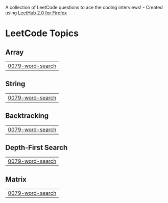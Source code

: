A collection of LeetCode questions to ace the coding interviews! - Created using [LeetHub 2.0 for Firefox](https://github.com/maitreya2954/LeetHub-2.0-Firefox)
<!---LeetCode Topics Start-->
# LeetCode Topics
## Array
|  |
| ------- |
| [0079-word-search](https://github.com/mo-shahab/leet/tree/master/0079-word-search) |
## String
|  |
| ------- |
| [0079-word-search](https://github.com/mo-shahab/leet/tree/master/0079-word-search) |
## Backtracking
|  |
| ------- |
| [0079-word-search](https://github.com/mo-shahab/leet/tree/master/0079-word-search) |
## Depth-First Search
|  |
| ------- |
| [0079-word-search](https://github.com/mo-shahab/leet/tree/master/0079-word-search) |
## Matrix
|  |
| ------- |
| [0079-word-search](https://github.com/mo-shahab/leet/tree/master/0079-word-search) |
<!---LeetCode Topics End-->
